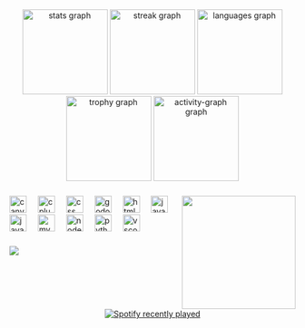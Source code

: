 <h2 align="left"></h2>

###

<div align="center">
  <img src="https://github-readme-stats.vercel.app/api?username=checha-afg&hide_title=false&hide_rank=false&show_icons=true&include_all_commits=true&count_private=true&disable_animations=false&theme=nord&locale=es&hide_border=true" height="150" alt="stats graph"  />
  <img src="https://streak-stats.demolab.com?user=checha-afg&locale=es&mode=weekly&theme=nord&hide_border=true&border_radius=5" height="150" alt="streak graph"  />
  <img src="https://github-readme-stats.vercel.app/api/top-langs?username=checha-afg&locale=es&hide_title=false&layout=compact&card_width=320&langs_count=5&theme=nord&hide_border=true" height="150" alt="languages graph"  />
  <img src="https://github-profile-trophy.vercel.app?username=checha-afg&theme=nord&no-frame=true" height="150" alt="trophy graph"  />
  <img src="https://github-readme-activity-graph.vercel.app/graph?username=checha-afg&theme=nord&hide_border=true" height="150" alt="activity-graph graph"  />
</div>

###

<img align="right" height="200" src="https://media.giphy.com/media/v1.Y2lkPTc5MGI3NjExZnJ0bTMzM3hkNnMwM3lneHBpd3N4cHV3MjlpemkxdGhqZGp6N3J0ZSZlcD12MV9naWZzX3NlYXJjaCZjdD1n/MziKDo6gO7x8A/giphy.gif"  />

###

<div align="left">
  <img src="https://cdn.jsdelivr.net/gh/devicons/devicon/icons/canva/canva-original.svg" height="30" alt="canva logo"  />
  <img width="12" />
  <img src="https://cdn.jsdelivr.net/gh/devicons/devicon/icons/cplusplus/cplusplus-original.svg" height="30" alt="cplusplus logo"  />
  <img width="12" />
  <img src="https://cdn.jsdelivr.net/gh/devicons/devicon/icons/css3/css3-original.svg" height="30" alt="css logo"  />
  <img width="12" />
  <img src="https://cdn.jsdelivr.net/gh/devicons/devicon/icons/godot/godot-original.svg" height="30" alt="godot logo"  />
  <img width="12" />
  <img src="https://cdn.jsdelivr.net/gh/devicons/devicon/icons/html5/html5-original.svg" height="30" alt="html5 logo"  />
  <img width="12" />
  <img src="https://cdn.jsdelivr.net/gh/devicons/devicon/icons/java/java-original.svg" height="30" alt="java logo"  />
  <img width="12" />
  <img src="https://cdn.jsdelivr.net/gh/devicons/devicon/icons/javascript/javascript-plain.svg" height="30" alt="javascript logo"  />
  <img width="12" />
  <img src="https://cdn.jsdelivr.net/gh/devicons/devicon/icons/mysql/mysql-original.svg" height="30" alt="mysql logo"  />
  <img width="12" />
  <img src="https://cdn.jsdelivr.net/gh/devicons/devicon/icons/nodejs/nodejs-original.svg" height="30" alt="nodejs logo"  />
  <img width="12" />
  <img src="https://cdn.jsdelivr.net/gh/devicons/devicon/icons/python/python-original.svg" height="30" alt="python logo"  />
  <img width="12" />
  <img src="https://cdn.jsdelivr.net/gh/devicons/devicon/icons/vscode/vscode-original.svg" height="30" alt="vscode logo"  />
</div>

###

<img align="left" src="https://visitor-badge.laobi.icu/badge?page_id=checha-afg.checha-afg&left_text=Visitantes"  />

###

<br clear="both">

<div align="center">
  <a href="https://open.spotify.com/user/ucmz1xin6o4aurl7m8nfaeq0c">
    <img src="https://spotify-recently-played-readme.vercel.app/api?user=ucmz1xin6o4aurl7m8nfaeq0c&count=10&unique=true" alt="Spotify recently played"  />
  </a>
</div>

###
